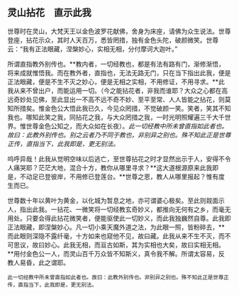 ## 灵山拈花　直示此我

世尊时在灵山，大梵天王以金色波罗花献佛，舍身为床座，请佛为众生说法。世尊登座，拈花示众，其时人天百万，悉皆罔措，独有金色头陀，破颜微笑。世尊云：“我有正法眼藏，涅槃妙心，实相无相，分付摩诃大迦叶。”

所谓直指教外别传也。**教内者，一切经教也，都是有法有路有门，渐修渐悟，将来成就惟悟我。而在教外者，直指也，无法无路无门，只在当下指出此我，便是正法眼藏，便是不生不灭之妙心，便是无相之实相，不用修证，不用寻求。**此我从来不曾出户，而能运用一切。（今之能拈花者，非我而谁耶？大众之心都在高远奇妙处见佛，至此显出一不高不远不奇不妙、至平至常、人人皆能之拈花，则莫知所措矣。惟金色公大悟此我已久，今见众罔措，不觉破颜一笑。笑者，笑其不知我也。哪知此笑之我，同拈花之我，与大众罔措之我，一时光明照耀遍三千大千世界。惟世尊金色公知之，而大众如在长夜）。*此一切经教中所未曾直指如此者也。故曰：此教外别传也。别之云者乃不同于教也，非别异之别也。殊不知此正是世尊正传，直指当下，此我即是，更无别法。*

呜呼异哉！此我从觉明空味以后逃亡，至世尊拈花之时才显然出示于人，安得不令人痛哭耶？茫茫大地，混合十方，教你从哪里寻求？**这大道根源原来此我即是，不动足已登彼岸，不用修已登莲台。**世尊之恩，教人从哪里报起？惟有度生而已。

世尊数十年以黄叶为黄金，以化城为暂息之地，亦可谓婆心极矣。至此则觌面示人，指出此我。一拈花、一微笑将一切经教玄奇妙义，都推向无何有之乡，而毫无用处。只要会得此拈花微笑者，便能驱使此一切妙义，而此我独巍然自尊。此我即正法眼藏，即涅槃妙心。凡一切小乘天魔外道之法，为此眼一照，皆粉碎去，**而此眼则深隐不露纤毫，十方如来也窥他不见，故曰藏。此我从来不生不灭，而不可思议，故曰妙心。此我无相，而亘古如斯，其为实相也大矣，故曰实相无相。**用付金色公一人，而灵山百千万众皆不知斯义，真令我不解。所谓太容易，反教人易昏，此之谓耶。

```yang
此一切经教中所未曾直指如此者也。故曰：此教外别传也。非别异之别也。殊不知此正是世尊正传，直指当下，此我即是，更无别法。
```
